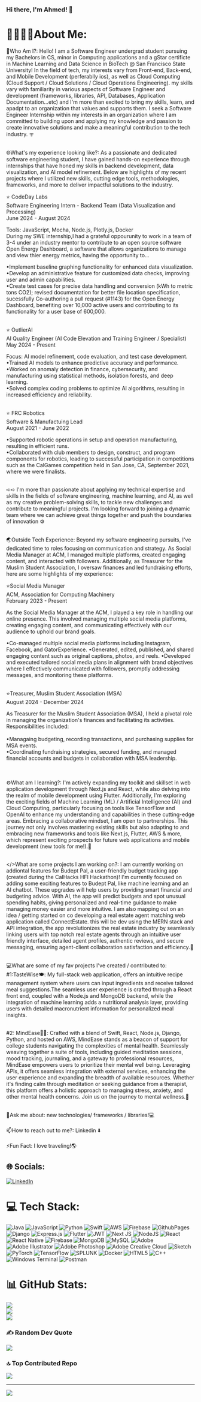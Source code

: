 ### Hi there, I'm Ahmed! 👋

# 💫👨🏻‍💻About Me:
💭Who Am I?: Hello! I am a Software Engineer undergrad student pursuing my Bachelors in CS, minor in Computing applications and a gStar certificte in Machine Learning and Data Science in BioTech @ San Francisco State University! In the field of tech, my interests vary from Front-end, Back-end, and Mobile Development (perferablly ios), as well as Cloud Computing (Cloud Support / Cloud Solutions / Cloud Operations Engineering). my skills vary with familiarity in various aspects of Software Engineer and development (frameworks, libraries, API, Databases, Application Documentation…etc) and I'm more than excited to bring my skills, learn, and apadpt to an organization that values and supports them. I seek a Software Engineer Internship within my interests in an organization where I am committed to building upon and applying my knowledge and passion to create innovative solutions and make a meaningful contribution to the tech industry. ᯤ

<br>🌐What's my experience looking like?: As a passionate and dedicated software engineering student, I have gained hands-on experience through internships that have honed my skills in backend development, data visualization, and AI model refinement. Below are highlights of my recent projects where I utilized new skills, cutting edge tools, methodologies, frameworks, and more to deliver impactful solutions to the industry.

⭐ CodeDay Labs <br>
Software Engineering Intern - Backend Team (Data Visualization and Processing)
<br> June 2024 - August 2024

Tools: JavaScript, Mocha, Node.js, Plotly.js, Docker <br>
During my SWE internship,I had a grateful oppourunity to work in a team of 3-4 under an industry mentor to contribute to an open source software Open Energy Dashboard, a software that allows organizations to manage and view thier energy metrics, having the opportunity to... <br>

  •Implement baseline graphing functionality for enhanced data visualization. <br>
  •Develop an administrative feature for customized data checks, improving user and admin capabilities. <br>
  •Create test cases for precise data handling and conversion (kWh to metric tons CO2); revised documentation for better file location specification,   sucessfully Co-authoring a pull request (#1143) for the Open Energy Dashboard, benefiting over 10,000 active users and contributing to its       functionality for a user base of 600,000. <br><br>

⭐ OutlierAI <br>
AI Quality Engineer (AI Code Elevation and Training Engineer / Specialist)
<br> May 2024 - Present

Focus: AI model refinement, code evaluation, and test case development. <br>
•Trained AI models to enhance predictive accuracy and performance. <br>
•Worked on anomaly detection in finance, cybersecurity, and manufacturing using statistical methods, isolation forests, and deep learning. <br>
•Solved complex coding problems to optimize AI algorithms, resulting in increased efficiency and reliability. <br><br>

⭐ FRC Robotics <br>
Software & Manufactuing Lead <br>
August 2021 - June 2022 <br>

•Supported robotic operations in setup and operation manufacturing, resulting in efficient runs. <br>
•Collaborated with club members to design, construct, and program components for robotics, leading to successful participation in competitions such as the CalGames competition held in San Jose, CA, September 2021, where we were finalists. <br><br>


  ➪➪ I'm more than passionate about applying my technical expertise and skills in the fields of software engineering, machine learning, and AI, as well as my creative problem-solving skills, to tackle new challenges and contribute to meaningful projects. I'm looking forward to joining a dynamic team where we can achieve great things together and push the boundaries of innovation ⚙<br><br>

🌏Outside Tech Experience: Beyond my software engineering pursuits, I've dedicated time to roles focusing on communication and strategy. As Social Media Manager at ACM, I managed multiple platforms, created engaging content, and interacted with followers. Additionally, as Treasurer for the Muslim Student Association, I oversaw finances and led fundraising efforts, here are some highlights of my experience: <br>

⭐Social Media Manager <br>
ACM, Association for Computing Machinery <br>
February 2023 - Present <br>

As the Social Media Manager at the ACM, I played a key role in handling our online presence. This involved managing multiple social media platforms, creating engaging content, and communicating effectively with our audience to uphold our brand goals.<br>

•Co-managed multiple social media platforms including Instagram, Facebook, and GatorExperience.
•Generated, edited, published, and shared engaging content such as original captions, photos, and reels.
•Developed and executed tailored social media plans in alignment with brand objectives where I effectively communicated with followers, promptly addressing messages, and monitoring these platforms. <br><br>

⭐Treasurer, Muslim Student Association (MSA) <br>
August 2024 - December 2024 <br>

As Treasurer for the Muslim Student Association (MSA), I held a pivotal role in managing the organization's finances and facilitating its activities. Responsibilities included: <br><br>
•Managaing budgeting, recording transactions, and purchasing supplies for MSA events. <br>
•Coordinating fundraising strategies, secured funding, and managed financial accounts and budgets in collaboration with MSA leadership. <br><br><br>

⚙️What am I learning?: I'm actively expanding my toolkit and skillset in web application development through Next.js and React, while also delving into the realm of mobile development using Flutter. Additionally, I'm exploring the exciting fields of Machine Learning (ML) / Artificial Intelligence (AI) and Cloud Computing, particularly focusing on tools like TensorFlow and OpenAI to enhance my understanding and capabilities in these cutting-edge areas. Embracing a collaborative mindset, I am open to partnerships. This journey not only involves mastering existing skills but also adapting to and embracing new frameworks and tools like Next.js, Flutter, AWS & more, which represent exciting prospects for future web applications and mobile development (new tools for me!).👾 

<br> </>What are some projects I am working on?: I am currently working on addiontal features for Budept Pal, a user-friendly budget tracking app (created during the CalHacks HFI Hackathon)! I'm currently focused on adding some exciting features to Budept Pal, like machine learning and an AI chatbot. These upgrades will help users by providing smart financial and budgeting advice. With AI, the app will predict budgets and spot unusual spending habits, giving personalized and real-time guidance to make managing money easier and more intuitive. I am also mapping out on an idea / getting started on co developing a real estate agent matching web application called ConnectEstate. this will be dev using the MERN stack and API integration, the app revolutionizes the real estate industry by seamlessly linking users with top notch real estate agents through an intuitive user friendly interface, detailed agent profiles, authentic reviews, and secure messaging, ensuring agent-client collaboration satisfaction and efficiency.🦾

<br> 💻What are some of my fav projects I've created / contributed to: #1:TasteWise🍽️: My full-stack web application, offers an intuitive recipe management system where users can input ingredients and receive tailored meal suggestions.The seamless user experience is crafted through a React front end, coupled with a Node.js and MongoDB backend, while the integration of machine learning adds a nutritional analysis layer, providing users with detailed macronutrient information for personalized meal insights.

<br>#2: MindEase🧘‍♂: Crafted with a blend of Swift, React, Node.js, Django, Python, and hosted on AWS, MindEase stands as a beacon of support for college students navigating the complexities of mental health. Seamlessly weaving together a suite of tools, including guided meditation sessions, mood tracking, journaling, and a gateway to professional resources, MindEase empowers users to prioritize their mental well being. Leveraging APIs, it offers seamless integration with external services, enhancing the user experience and expanding the breadth of available resources. Whether it's finding calm through meditation or seeking guidance from a therapist, this platform offers a holistic approach to managing stress, anxiety, and other mental health concerns. Join us on the journey to mental wellness.👾

<br>💭Ask me about: new technologies/ frameworks / libraries!💻 <br><br> 📫How to reach out to me?: Linkedin ⬇️<br><br>⚡Fun Fact: I love traveling!🌎<br>


## 🌐 Socials:
[![LinkedIn](https://img.shields.io/badge/LinkedIn-%230077B5.svg?logo=linkedin&logoColor=white)](https://linkedin.com/in/https://www.linkedin.com/in/ahmed-mriziq-156260237) 

# 💻 Tech Stack:
![Java](https://img.shields.io/badge/java-%23ED8B00.svg?style=for-the-badge&logo=openjdk&logoColor=white) ![JavaScript](https://img.shields.io/badge/javascript-%23323330.svg?style=for-the-badge&logo=javascript&logoColor=%23F7DF1E) ![Python](https://img.shields.io/badge/python-3670A0?style=for-the-badge&logo=python&logoColor=ffdd54) ![Swift](https://img.shields.io/badge/swift-F54A2A?style=for-the-badge&logo=swift&logoColor=white) ![AWS](https://img.shields.io/badge/AWS-%23FF9900.svg?style=for-the-badge&logo=amazon-aws&logoColor=white) ![Firebase](https://img.shields.io/badge/firebase-%23039BE5.svg?style=for-the-badge&logo=firebase) ![GithubPages](https://img.shields.io/badge/github%20pages-121013?style=for-the-badge&logo=github&logoColor=white) ![Django](https://img.shields.io/badge/django-%23092E20.svg?style=for-the-badge&logo=django&logoColor=white) ![Express.js](https://img.shields.io/badge/express.js-%23404d59.svg?style=for-the-badge&logo=express&logoColor=%2361DAFB) ![Flutter](https://img.shields.io/badge/Flutter-%2302569B.svg?style=for-the-badge&logo=Flutter&logoColor=white) ![JWT](https://img.shields.io/badge/JWT-black?style=for-the-badge&logo=JSON%20web%20tokens) ![Next JS](https://img.shields.io/badge/Next-black?style=for-the-badge&logo=next.js&logoColor=white) ![NodeJS](https://img.shields.io/badge/node.js-6DA55F?style=for-the-badge&logo=node.js&logoColor=white) ![React](https://img.shields.io/badge/react-%2320232a.svg?style=for-the-badge&logo=react&logoColor=%2361DAFB) ![React Native](https://img.shields.io/badge/react_native-%2320232a.svg?style=for-the-badge&logo=react&logoColor=%2361DAFB) ![Firebase](https://img.shields.io/badge/Firebase-039BE5?style=for-the-badge&logo=Firebase&logoColor=white) ![MongoDB](https://img.shields.io/badge/MongoDB-%234ea94b.svg?style=for-the-badge&logo=mongodb&logoColor=white) ![MySQL](https://img.shields.io/badge/mysql-%2300000f.svg?style=for-the-badge&logo=mysql&logoColor=white) ![Adobe](https://img.shields.io/badge/adobe-%23FF0000.svg?style=for-the-badge&logo=adobe&logoColor=white) ![Adobe Illustrator](https://img.shields.io/badge/adobe%20illustrator-%23FF9A00.svg?style=for-the-badge&logo=adobe%20illustrator&logoColor=white) ![Adobe Photoshop](https://img.shields.io/badge/adobe%20photoshop-%2331A8FF.svg?style=for-the-badge&logo=adobe%20photoshop&logoColor=white) ![Adobe Creative Cloud](https://img.shields.io/badge/Adobe%20Creative%20Cloud-DA1F26.svg?style=for-the-badge&logo=Adobe%20Creative%20Cloud&logoColor=white) ![Sketch](https://img.shields.io/badge/Sketch-FFB387?style=for-the-badge&logo=sketch&logoColor=black) ![PyTorch](https://img.shields.io/badge/PyTorch-%23EE4C2C.svg?style=for-the-badge&logo=PyTorch&logoColor=white) ![TensorFlow](https://img.shields.io/badge/TensorFlow-%23FF6F00.svg?style=for-the-badge&logo=TensorFlow&logoColor=white) ![SPLUNK](https://img.shields.io/badge/splunk-000000.svg?style=for-the-badge&logo=splunk&color=%23000000) ![Docker](https://img.shields.io/badge/docker-%230db7ed.svg?style=for-the-badge&logo=docker&logoColor=white) ![HTML5](https://img.shields.io/badge/html5-%23E34F26.svg?style=for-the-badge&logo=html5&logoColor=white) ![C++](https://img.shields.io/badge/c++-%2300599C.svg?style=for-the-badge&logo=c%2B%2B&logoColor=white) ![Windows Terminal](https://img.shields.io/badge/Windows%20Terminal-%234D4D4D.svg?style=for-the-badge&logo=windows-terminal&logoColor=white) ![Postman](https://img.shields.io/badge/Postman-FF6C37?style=for-the-badge&logo=postman&logoColor=white)
# 📊 GitHub Stats:
![](https://github-readme-stats.vercel.app/api?username=amriz26&theme=react&hide_border=false&include_all_commits=false&count_private=false)<br/>
![](https://github-readme-streak-stats.herokuapp.com/?user=amriz26&theme=react&hide_border=false)<br/>
![](https://github-readme-stats.vercel.app/api/top-langs/?username=amriz26&theme=react&hide_border=false&include_all_commits=false&count_private=false&layout=compact)

### ✍️ Random Dev Quote
![](https://quotes-github-readme.vercel.app/api?type=horizontal&theme=radical)

### 🔝 Top Contributed Repo
![](https://github-contributor-stats.vercel.app/api?username=amriz26&limit=5&theme=apprentice&combine_all_yearly_contributions=true)

---
[![](https://visitcount.itsvg.in/api?id=amriz26&icon=2&color=0)](https://visitcount.itsvg.in)

<!-- Proudly created with GPRM ( https://gprm.itsvg.in ) -->
